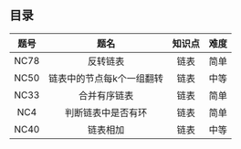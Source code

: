 ## 目录

|                             题号                             |                             题名                             |                          知识点                           |                             难度                             |
| :----------------------------------------------------------: | :----------------------------------------------------------: | :-------------------------------------------------------: | :----------------------------------------------------------: |
| <a href="../NC/NC78/topic.md" style="text-decoration:none">NC78</a> | <a href="../NC/NC78/topic.md" style="text-decoration:none">反转链表</a> | <a href="./List.md" style="text-decoration:none">链表</a> | <a href="./simpleness.md" style="text-decoration:none">简单</a> |
| <a href="../NC/NC50/topic.md" style="text-decoration:none">NC50</a> | <a href="../NC/NC50/topic.md" style="text-decoration:none">链表中的节点每k个一组翻转</a> | <a href="./List.md" style="text-decoration:none">链表</a> | <a href="./Medium.md" style="text-decoration:none">中等</a>  |
| <a href="../NC/NC33/topic.md" style="text-decoration:none">NC33</a> | <a href="../NC/NC33/topic.md" style="text-decoration:none">合并有序链表</a> | <a href="./List.md" style="text-decoration:none">链表</a> | <a href="./Simpleness.md" style="text-decoration:none">简单</a> |
| <a href="../NC/NC4/topic.md" style="text-decoration:none">NC4</a> | <a href="../NC/NC4/topic.md" style="text-decoration:none">判断链表中是否有环</a> | <a href="./List.md" style="text-decoration:none">链表</a> | <a href="./Simpleness.md" style="text-decoration:none">简单</a> |
| <a href="../NC/NC40/topic.md" style="text-decoration:none">NC40</a> | <a href="../NC/NC40/topic.md" style="text-decoration:none">链表相加</a> | <a href="./List.md" style="text-decoration:none">链表</a> | <a href="./Medium.md" style="text-decoration:none">中等</a>  |

